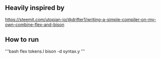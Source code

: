 ## Heavily inspired by 
https://steemit.com/utopian-io/@drifter1/writing-a-simple-compiler-on-my-own-combine-flex-and-bison


## How to run
'''bash
flex tokens.l
bison -d syntax.y
'''
